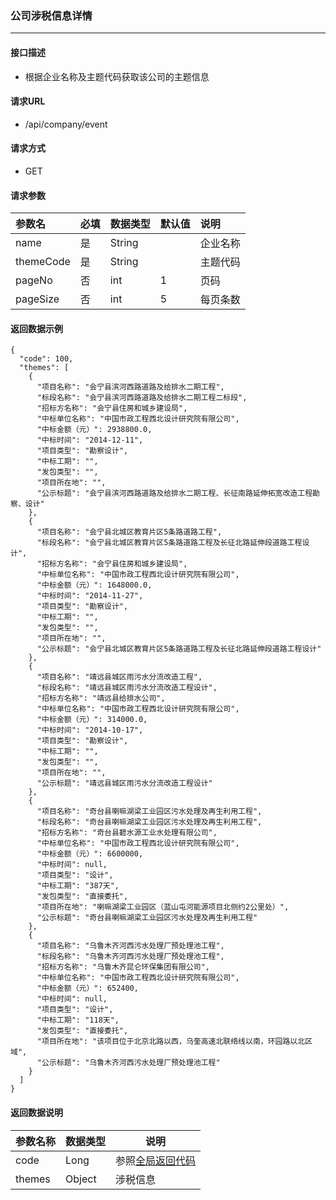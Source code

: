 ### 公司涉税信息详情

---

#### 接口描述

* 根据企业名称及主题代码获取该公司的主题信息

#### 请求URL

* /api/company/event

#### 请求方式

* GET

#### 请求参数

| 参数名 | 必填 | 数据类型 | 默认值 | 说明 |
| :--- | :--- | :--- | :--- | :--- |
| name | 是 | String |  | 企业名称 |
| themeCode | 是 | String |  | 主题代码 |
| pageNo | 否 | int | 1 | 页码 |
| pageSize | 否 | int | 5 | 每页条数 |

#### 返回数据示例

```
{
  "code": 100,
  "themes": [
    {
      "项目名称": "会宁县滨河西路道路及给排水二期工程",
      "标段名称": "会宁县滨河西路道路及给排水二期工程二标段",
      "招标方名称": "会宁县住房和城乡建设局",
      "中标单位名称": "中国市政工程西北设计研究院有限公司",
      "中标金额（元）": 2938800.0,
      "中标时间": "2014-12-11",
      "项目类型": "勘察设计",
      "中标工期": "",
      "发包类型": "",
      "项目所在地": "",
      "公示标题": "会宁县滨河西路道路及给排水二期工程、长征南路延伸拓宽改造工程勘察、设计"
    },
    {
      "项目名称": "会宁县北城区教育片区5条路道路工程",
      "标段名称": "会宁县北城区教育片区5条路道路工程及长征北路延伸段道路工程设计",
      "招标方名称": "会宁县住房和城乡建设局",
      "中标单位名称": "中国市政工程西北设计研究院有限公司",
      "中标金额（元）": 1648000.0,
      "中标时间": "2014-11-27",
      "项目类型": "勘察设计",
      "中标工期": "",
      "发包类型": "",
      "项目所在地": "",
      "公示标题": "会宁县北城区教育片区5条路道路工程及长征北路延伸段道路工程设计"
    },
    {
      "项目名称": "靖远县城区雨污水分流改造工程",
      "标段名称": "靖远县城区雨污水分流改造工程设计",
      "招标方名称": "靖远县给排水公司",
      "中标单位名称": "中国市政工程西北设计研究院有限公司",
      "中标金额（元）": 314000.0,
      "中标时间": "2014-10-17",
      "项目类型": "勘察设计",
      "中标工期": "",
      "发包类型": "",
      "项目所在地": "",
      "公示标题": "靖远县城区雨污水分流改造工程设计"
    },
    {
      "项目名称": "奇台县喇嘛湖梁工业园区污水处理及再生利用工程",
      "标段名称": "奇台县喇嘛湖梁工业园区污水处理及再生利用工程",
      "招标方名称": "奇台县碧水源工业水处理有限公司",
      "中标单位名称": "中国市政工程西北设计研究院有限公司",
      "中标金额（元）": 6600000,
      "中标时间": null,
      "项目类型": "设计",
      "中标工期": "387天",
      "发包类型": "直接委托",
      "项目所在地": "喇嘛湖梁工业园区（蓝山屯河能源项目北侧约2公里处）",
      "公示标题": "奇台县喇嘛湖梁工业园区污水处理及再生利用工程"
    },
    {
      "项目名称": "乌鲁木齐河西污水处理厂预处理池工程",
      "标段名称": "乌鲁木齐河西污水处理厂预处理池工程",
      "招标方名称": "乌鲁木齐昆仑环保集团有限公司",
      "中标单位名称": "中国市政工程西北设计研究院有限公司",
      "中标金额（元）": 652400,
      "中标时间": null,
      "项目类型": "设计",
      "中标工期": "118天",
      "发包类型": "直接委托",
      "项目所在地": "该项目位于北京北路以西，乌奎高速北联络线以南，环园路以北区域",
      "公示标题": "乌鲁木齐河西污水处理厂预处理池工程"
    }
  ]
}
```

#### 返回数据说明

| 参数名称 | 数据类型 | 说明 |
| --- | --- | --- |
| code | Long | 参照[全局返回代码](/数据词典.md) |
| themes | Object | 涉税信息 |



